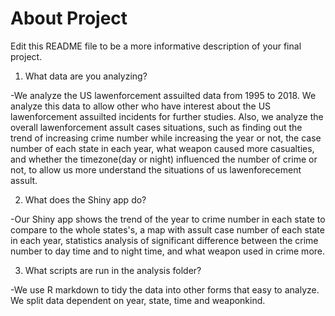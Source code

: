 # About Project

Edit this README file to be a more informative description of your final project.

1. What data are you analyzing?  

-We analyze the US lawenforcement assuilted data from 1995 to 2018. We analyze this data to allow other who have interest about the US lawenforcement assuilted incidents for further studies.  Also, we analyze the overall lawenforcement assult cases situations, such as finding out the trend of increasing crime number while increasing the year or not, the case number of each state in each year, what weapon caused more casualties, and whether the timezone(day or night) influenced the number of crime  or not, to allow us more understand the situations of us lawenforecement assult.   

2. What does the Shiny app do?  

-Our Shiny app shows the trend of the year to crime number in each state to compare to the whole states's, a map with assult case number of each state in each year, statistics analysis of significant difference between the crime number to day time and to night time, and what weapon used in crime more.  

3. What scripts are run in the analysis folder?  

-We use  R markdown to tidy the data into other forms that easy to analyze. We split data dependent on year, state, time and weaponkind.
